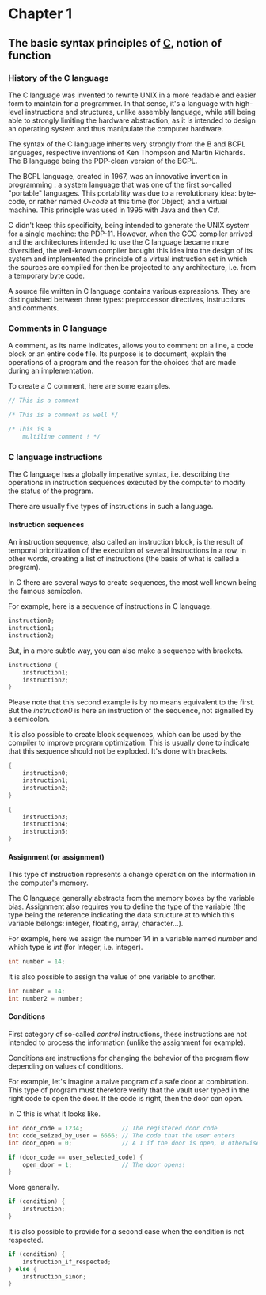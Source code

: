 # Chapter 1
## The basic syntax principles of [C](https://en.wikipedia.org/wiki/C_(programming_language)), notion of function


### History of the C language

The C language was invented to rewrite UNIX in a more readable and easier form
to maintain for a programmer. In that sense, it's a language with high-level 
instructions and structures, unlike assembly language, while still being able to
strongly limiting the hardware abstraction, as it is intended to design an
operating system and thus manipulate the computer hardware. 

The syntax of the C language inherits very strongly from the B and BCPL 
languages, respective inventions of Ken Thompson and Martin Richards. 
The B language being the PDP-clean version of the BCPL. 

The BCPL language, created in 1967, was an innovative invention in programming : 
a system language that was one of the first so-called "portable" languages. This 
portability was due to a revolutionary idea: byte-code, or rather named _O-code_
at this time (for Object) and a virtual machine.
This principle was used in 1995 with Java and then C#. 

C didn't keep this specificity, being intended to generate the UNIX system for 
a single machine: the PDP-11. However, when the GCC compiler arrived and the 
architectures intended to use the C language became more diversified, 
the well-known compiler brought this idea into the design of its system and 
implemented the principle of a virtual instruction set in which the sources 
are compiled for then be projected to any architecture, i.e. from a temporary
byte code.

A source file written in C language contains various expressions. They are 
distinguished between three types: preprocessor directives, instructions and 
comments.


### Comments in C language

A comment, as its name indicates, allows you to comment on a line, a code block
or an entire code file. Its purpose is to document, explain the operations of 
a program and the reason for the choices that are made during an implementation. 

To create a C comment, here are some examples.

```C
// This is a comment

/* This is a comment as well */

/* This is a 
    multiline comment ! */
```

### C language instructions

The C language has a globally imperative syntax, i.e. describing the 
operations in instruction sequences executed by the computer to modify 
the status of the program. 

There are usually five types of instructions in such a language.

#### Instruction sequences

An instruction sequence, also called an instruction block, is the result of 
temporal prioritization of the execution of several instructions in a row, 
in other words, creating a list of instructions (the basis of what is called
a program).

In C there are several ways to create sequences, the most well known being the 
famous semicolon. 

For example, here is a sequence of instructions in C language. 

```C
instruction0;
instruction1;
instruction2;
```

But, in a more subtle way, you can also make a sequence with brackets.

```C
instruction0 {
    instruction1;
    instruction2;
}
```

Please note that this second example is by no means equivalent to the first. But 
the _instruction0_ is here an instruction of the sequence, not signalled by a
semicolon.

It is also possible to create block sequences, which can be used by the compiler
to improve program optimization. 
This is usually done to indicate that this sequence should not be 
exploded. It's done with brackets. 

```C
{
    instruction0;
    instruction1;
    instruction2;
}

{
    instruction3;
    instruction4;
    instruction5;
}
```

#### Assignment (or assignment)

This type of instruction represents a change operation on the information in the
computer's memory. 
 
The C language generally abstracts from the memory boxes by the variable bias.
Assignment also requires you to define the type of the variable (the type being
the reference indicating the data structure at to which this variable belongs: 
integer, floating, array, character...).

For example, here we assign the number 14 in a variable named _number_ and which
type is _int_ (for Integer, i.e. integer).

```C
int number = 14;
```

It is also possible to assign the value of one variable to another.

```C
int number = 14;
int number2 = number;
```

#### Conditions

First category of so-called _control_ instructions, these instructions are not 
intended to process the information (unlike the assignment for example). 

Conditions are instructions for changing the behavior of the program flow 
depending on values of conditions. 

For example, let's imagine a naive program of a safe door at combination. This 
type of program must therefore verify that the vault user typed in the right 
code to open the door. If the code is right, then the door can open.

In C this is what it looks like. 

```C
int door_code = 1234;           // The registered door code
int code_seized_by_user = 6666; // The code that the user enters
int door_open = 0;              // A 1 if the door is open, 0 otherwise

if (door_code == user_selected_code) {
    open_door = 1;              // The door opens!
}
```

More generally. 

```C
if (condition) {
    instruction;
}
```

It is also possible to provide for a second case when the condition is not
respected.

```C
if (condition) {
    instruction_if_respected;
} else {
    instruction_sinon;
}
```
